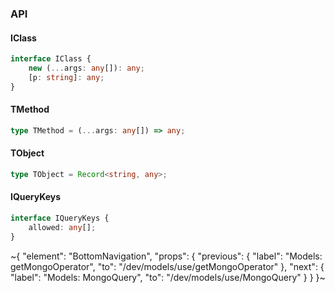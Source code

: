 

### API

#### IClass

```ts
interface IClass {
    new (...args: any[]): any;
    [p: string]: any;
}
```

#### TMethod

```ts
type TMethod = (...args: any[]) => any;
```

#### TObject

```ts
type TObject = Record<string, any>;
```

#### IQueryKeys

```ts
interface IQueryKeys {
    allowed: any[];
}
```


~{
  "element": "BottomNavigation",
  "props": {
    "previous": {
      "label": "Models: getMongoOperator",
      "to": "/dev/models/use/getMongoOperator"
    },
    "next": {
      "label": "Models: MongoQuery",
      "to": "/dev/models/use/MongoQuery"
    }
  }
}~
